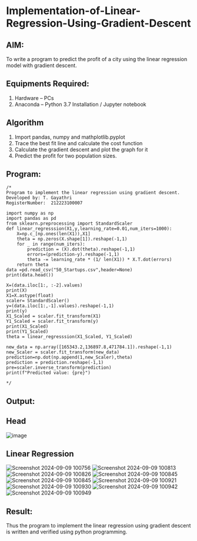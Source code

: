 # Implementation-of-Linear-Regression-Using-Gradient-Descent

## AIM:
To write a program to predict the profit of a city using the linear regression model with gradient descent.

## Equipments Required:
1. Hardware – PCs
2. Anaconda – Python 3.7 Installation / Jupyter notebook

## Algorithm
1. Import pandas, numpy and mathplotlib.pyplot
2. Trace the best fit line and calculate the cost function
3. Calculate the gradient descent and plot the graph for it
4. Predict the profit for two population sizes.
  
## Program:
```
/*
Program to implement the linear regression using gradient descent.
Developed by: T. Gayathri
RegisterNumber:  212223100007

import numpy as np
import pandas as pd
from sklearn.preprocessing import StandardScaler
def linear_regresssion(X1,y,learning_rate=0.01,num_iters=1000):
    X=np.c_[np.ones(len(X1)),X1]
    theta = np.zeros(X.shape[1]).reshape(-1,1)
    for _ in range(num_iters):
        prediction = (X).dot(theta).reshape(-1,1)
        errors=(prediction-y).reshape(-1,1)
        theta -= learning_rate * (1/ len(X1)) * X.T.dot(errors)
    return theta
data =pd.read_csv("50_Startups.csv",header=None)
print(data.head())

X=(data.iloc[1:, :-2].values)
print(X)
X1=X.astype(float)
scaler= StandardScaler()
y=(data.iloc[1:,-1].values).reshape(-1,1)
print(y)
X1_Scaled = scaler.fit_transform(X1)
Y1_Scaled = scaler.fit_transform(y)
print(X1_Scaled)
print(Y1_Scaled)
theta = linear_regresssion(X1_Scaled, Y1_Scaled)

new_data = np.array([165343.2,136897.8,471784.1]).reshape(-1,1)
new_Scaler = scaler.fit_transform(new_data)
prediction=np.dot(np.append(1,new_Scaler),theta)
prediction = prediction.reshape(-1,1)
pre=scaler.inverse_transform(prediction)
print(f"Predicted value: {pre}")

*/
```

## Output:

 ## Head
 ![image](https://github.com/user-attachments/assets/12186dc0-c93b-439d-ae9a-7aef825cd795)

## Linear Regression
![Screenshot 2024-09-09 100756](https://github.com/user-attachments/assets/5d50b969-5cdd-4933-bf0c-f3fa25c10260)
![Screenshot 2024-09-09 100813](https://github.com/user-attachments/assets/a2065eae-67c0-432f-9cd2-de35411804e3)
![Screenshot 2024-09-09 100826](https://github.com/user-attachments/assets/77a17df9-749b-4680-ae3e-7f8271ddb355)
![Screenshot 2024-09-09 100845](https://github.com/user-attachments/assets/4d3138d5-2958-4b56-926d-ccc73d2dc1a8)
![Screenshot 2024-09-09 100845](https://github.com/user-attachments/assets/02fe74af-1cb6-4e58-abb5-dbb7e53ba4a7)
![Screenshot 2024-09-09 100921](https://github.com/user-attachments/assets/bc4d84cf-28c1-43db-b95c-d842ad906e35)
![Screenshot 2024-09-09 100930](https://github.com/user-attachments/assets/b07324eb-d795-4d91-8659-357048949678)
![Screenshot 2024-09-09 100942](https://github.com/user-attachments/assets/b0ce6b33-1460-4623-be12-3cebae28132e)
![Screenshot 2024-09-09 100949](https://github.com/user-attachments/assets/f5a6bfc5-d5e2-4c5d-84e0-55c92d447830)


## Result:
Thus the program to implement the linear regression using gradient descent is written and verified using python programming.
